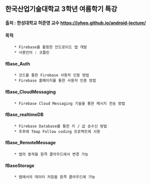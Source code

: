 ## 한국산업기술대학교 3학년 여름학기 특강   
#### 출처 : 한성대학교 허준영 교수 https://jyheo.github.io/android-lecture/   

#### 목적   
		* Firebase를 활용한 안드로이드 앱 개발   
		* 사용언어 : 코틀린   

#### fBase_Auth   
		* 코드를 통한 Firebase 사용자 인증 방법   
		* Firebase 홈페이지를 통한 사용자 인증 방법   

#### fBase_CloudMessaging   
		* Firebase Cloud Messaging 기술을 통한 메시지 전송 방법   

#### fBase_realtimeDB   
		* Firebase Database를 통한 키 / 값 송수신 방법   
		* 추후에 Tmap Follow coding 프로젝트에 사용   

#### fBase_RemoteMessage   
		* 앱의 동작을 원격 클라우드에서 변경 가능   

#### fBaseStorage   
		* 앱에서의 데이터 저장을 원격 클라우드에 가능   

